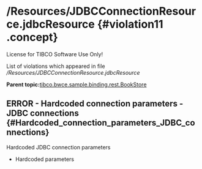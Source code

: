 # /Resources/JDBCConnectionResource.jdbcResource {#violation11 .concept}

License for TIBCO Software Use Only!

List of violations which appeared in file */Resources/JDBCConnectionResource.jdbcResource*

**Parent topic:**[tibco.bwce.sample.binding.rest.BookStore](../../../qa/projects/tibco.bwce.sample.binding.rest.BookStore.md)

## ERROR - Hardcoded connection parameters - JDBC connections {#Hardcoded_connection_parameters_JDBC_connections}

Hardcoded JDBC connection parameters

-   Hardcoded parameters

